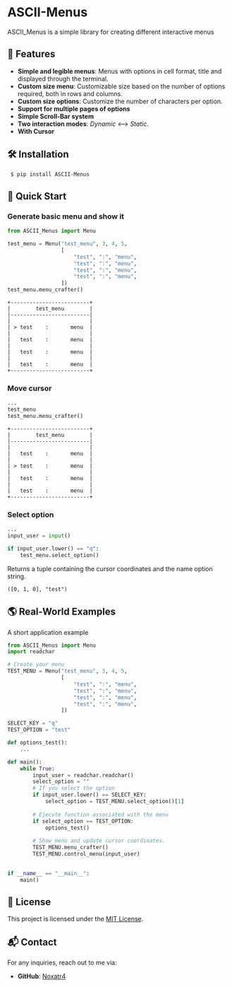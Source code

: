 # ASCII-Menus

ASCII_Menus is a simple library for creating different interactive menus


## 🚀 Features
* **Simple and legible menus**: Menus with options in cell format, title and displayed through the terminal.
* **Custom size menu**: Customizable size based on the number of options required, both in rows and columns.
* **Custom size options**: Customize the number of characters per option.
* **Support for multiple pages of options**
* **Simple Scroll-Bar system**
* **Two interaction modes**: *Dynamic* <--> *Static*.
* **With Cursor**


## 🛠 Installation

```bash
 $ pip install ASCII-Menus
```


## 📖 Quick Start

### Generate basic menu and show it

```python
from ASCII_Menus import Menu

test_menu = Menu("test_menu", 3, 4, 5,
                 [
                     "test", ":", "menu",
                     "test", ":", "menu",
                     "test", ":", "menu",
                     "test", ":", "menu",
                 ])
test_menu.menu_crafter()
```
```
+-------------------------+
|        test_menu        |
|-------------------------|
|                         |
| > test    :       menu  |
|                         |
|   test    :       menu  |
|                         |
|   test    :       menu  |
|                         |
|   test    :       menu  |
+-------------------------+
```


### Move cursor

```python
...
test_menu
test_menu.menu_crafter()
```
```
+-------------------------+
|        test_menu        |
|-------------------------|
|                         |
|   test    :       menu  |
|                         |
| > test    :       menu  |
|                         |
|   test    :       menu  |
|                         |
|   test    :       menu  |
+-------------------------+
```

### Select option

```python
...
input_user = input()

if input_user.lower() == "q":
    test_menu.select_option()
```
Returns a tuple containing the cursor coordinates and the name option string.

```
([0, 1, 0], "test")
```


## 🌎 Real-World Examples

A short application example
```python
from ASCII_Menus import Menu
import readchar

# Create your menu
TEST_MENU = Menu("test_menu", 3, 4, 5,
                 [
                     "test", ":", "menu",
                     "test", ":", "menu",
                     "test", ":", "menu",
                     "test", ":", "menu",
                 ])

SELECT_KEY = "q"
TEST_OPTION = "test"

def options_test():
    ...

def main():
    while True:
        input_user = readchar.readchar()
        select_option = ""
        # If you select the option
        if input_user.lower() == SELECT_KEY:
            select_option = TEST_MENU.select_option()[1]
        
        # Ejecute function associated with the menu
        if select_option == TEST_OPTION:
            options_test()
        
        # Show menu and update cursor coordinates.
        TEST_MENU.menu_crafter()
        TEST_MENU.control_menu(input_user)
        

if __name__ == "__main__":
    main()
```

## 📄 License
This project is licensed under the [MIT License](./LICENSE).

## 📬 Contact
For any inquiries, reach out to me via:

* **GitHub**: [Noxatr4](https://github.com/Noxatr4)